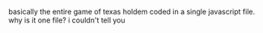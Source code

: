 basically the entire game of texas holdem coded in a single javascript file. 
why is it one file?
i couldn't tell you
